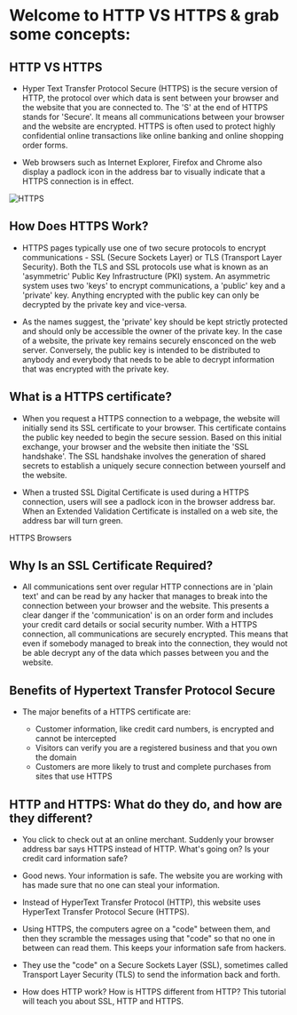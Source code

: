 # Welcome to HTTP VS HTTPS & grab some concepts:

## HTTP VS HTTPS

- Hyper Text Transfer Protocol Secure (HTTPS) is the secure version of HTTP, the protocol over which data is sent between your browser and the website that you are connected to. The 'S' at the end of HTTPS stands for 'Secure'. It means all communications between your browser and the website are encrypted. HTTPS is often used to protect highly confidential online transactions like online banking and online shopping order forms.

- Web browsers such as Internet Explorer, Firefox and Chrome also display a padlock icon in the address bar to visually indicate that a HTTPS connection is in effect.

![HTTPS](https://www.instantssl.com/images/http-vs-https.png)

## How Does HTTPS Work?

- HTTPS pages typically use one of two secure protocols to encrypt communications - SSL (Secure Sockets Layer) or TLS (Transport Layer Security). Both the TLS and SSL protocols use what is known as an 'asymmetric' Public Key Infrastructure (PKI) system. An asymmetric system uses two 'keys' to encrypt communications, a 'public' key and a 'private' key. Anything encrypted with the public key can only be decrypted by the private key and vice-versa.

- As the names suggest, the 'private' key should be kept strictly protected and should only be accessible the owner of the private key. In the case of a website, the private key remains securely ensconced on the web server. Conversely, the public key is intended to be distributed to anybody and everybody that needs to be able to decrypt information that was encrypted with the private key.

## What is a HTTPS certificate?

- When you request a HTTPS connection to a webpage, the website will initially send its SSL certificate to your browser. This certificate contains the public key needed to begin the secure session. Based on this initial exchange, your browser and the website then initiate the 'SSL handshake'. The SSL handshake involves the generation of shared secrets to establish a uniquely secure connection between yourself and the website.

- When a trusted SSL Digital Certificate is used during a HTTPS connection, users will see a padlock icon in the browser address bar. When an Extended Validation Certificate is installed on a web site, the address bar will turn green.

HTTPS Browsers

## Why Is an SSL Certificate Required?

- All communications sent over regular HTTP connections are in 'plain text' and can be read by any hacker that manages to break into the connection between your browser and the website. This presents a clear danger if the 'communication' is on an order form and includes your credit card details or social security number. With a HTTPS connection, all communications are securely encrypted. This means that even if somebody managed to break into the connection, they would not be able decrypt any of the data which passes between you and the website.

## Benefits of Hypertext Transfer Protocol Secure

- The major benefits of a HTTPS certificate are:

	- Customer information, like credit card numbers, is encrypted and cannot be intercepted
	- Visitors can verify you are a registered business and that you own the domain
	- Customers are more likely to trust and complete purchases from sites that use HTTPS

## HTTP and HTTPS: What do they do, and how are they different?

- You click to check out at an online merchant. Suddenly your browser address bar says HTTPS instead of HTTP. What's going on? Is your credit card information safe?

- Good news. Your information is safe. The website you are working with has made sure that no one can steal your information.

- Instead of HyperText Transfer Protocol (HTTP), this website uses HyperText Transfer Protocol Secure (HTTPS).

- Using HTTPS, the computers agree on a "code" between them, and then they scramble the messages using that "code" so that no one in between can read them. This keeps your information safe from hackers.

- They use the "code" on a Secure Sockets Layer (SSL), sometimes called Transport Layer Security (TLS) to send the information back and forth.

- How does HTTP work? How is HTTPS different from HTTP? This tutorial will teach you about SSL, HTTP and HTTPS.
